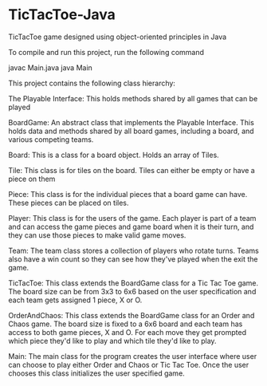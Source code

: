 # TicTacToe-Java
TicTacToe game designed using object-oriented principles in Java

To compile and run this project, run the following command

javac Main.java
java Main

This project contains the following class hierarchy:

The Playable Interface: This holds methods shared by all games that can be played

BoardGame: An abstract class that implements the Playable Interface. This holds data and methods shared by all board games, including a board, and various competing teams.

Board: This is a class for a board object. Holds an array of Tiles.

Tile: This class is for tiles on the board. Tiles can either be empty or have a piece on them

Piece: This class is for the individual pieces that a board game can have. These pieces can be placed on tiles.

Player: This class is for the users of the game. Each player is part of a team and can access the game pieces and game board when it is their turn, and they can use those pieces to make valid game moves.

Team: The team class stores a collection of players who rotate turns. Teams also have a win count so they can see how they've played when the exit the game.

TicTacToe: This class extends the BoardGame class for a Tic Tac Toe game. The board size can be from 3x3 to 6x6 based on the user specification and each team gets assigned 1 piece, X or O.

OrderAndChaos: This class extends the BoardGame class for an Order and Chaos game. The board size is fixed to a 6x6 board and each team has access to both game pieces, X and O. For each move they get prompted which piece they'd like to play and which tile they'd like to play.

Main: The main class for the program creates the user interface where user can choose to play either Order and Chaos or Tic Tac Toe. Once the user chooses this class initializes the user specified game.